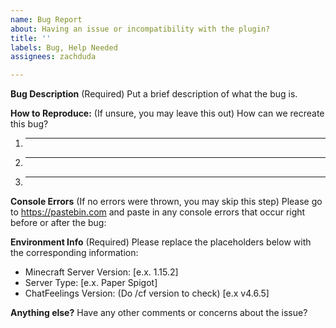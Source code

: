 ```yaml
---
name: Bug Report
about: Having an issue or incompatibility with the plugin?
title: ''
labels: Bug, Help Needed
assignees: zachduda

---
```


**Bug Description** (Required)
Put a brief description of what the bug is.

**How to Reproduce:** (If unsure, you may leave this out)
How can we recreate this bug? 
1.  _____
2.  _____
3.  _____

**Console Errors** (If no errors were thrown, you may skip this step)
Please go to https://pastebin.com and paste in any console errors that occur right before or after the bug:

**Environment Info**  (Required)
Please replace the placeholders below with the corresponding information:
 - Minecraft Server Version: [e.x. 1.15.2]
 - Server Type: [e.x. Paper Spigot]
 - ChatFeelings Version: (Do /cf version to check) [e.x v4.6.5]

**Anything else?**
Have any other comments or concerns about the issue?
